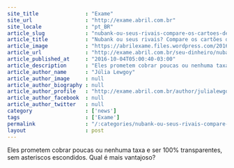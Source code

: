 ```yaml
---
site_title               : "Exame"
site_url                 : "http://exame.abril.com.br"
site_locale              : "pt_BR"
article_slug             : "nubank-ou-seus-rivais-compare-os-cartoes-de-contas-digitais"
article_title            : "Nubank ou seus rivais? Compare os cartões de contas digitais"
article_image            : "https://abrilexame.files.wordpress.com/2016/10/size_960_16_9_nubank-app1.jpg?quality=70&strip=all&w=960"
article_url              : "http://exame.abril.com.br/seu-dinheiro/nubank-ou-seus-rivais-compare-os-cartoes-de-contas-digitais/"
article_published_at     : "2016-10-04T05:00:40-03:00"
article_description      : "Eles prometem cobrar poucas ou nenhuma taxa e ser 100% transparentes, sem asteriscos escondidos. Qual é mais vantajoso?"
article_author_name      : "Júlia Lewgoy"
article_author_image     : null
article_author_biography : null
article_author_profile   : "http://exame.abril.com.br/author/julialewgoymartini/"
article_author_facebook  : null
article_author_twitter   : null
category                 : ['news']
tags                     : ['Exame']
permalink                : "/:categories/nubank-ou-seus-rivais-compare-os-cartoes-de-contas-digitais/"
layout                   : post
---
```


Eles prometem cobrar poucas ou nenhuma taxa e ser 100% transparentes, sem asteriscos escondidos. Qual é mais vantajoso?

